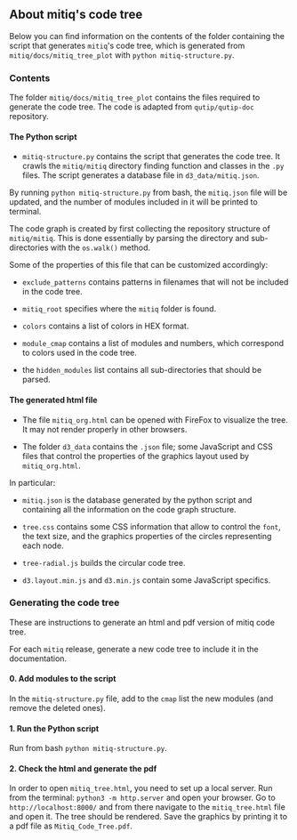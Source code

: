 
## About mitiq's code tree

Below you can find information on the contents of the folder containing the script that generates `mitiq`'s code tree, which is generated from `mitiq/docs/mitiq_tree_plot` with
`python mitiq-structure.py`.


### Contents

The folder `mitiq/docs/mitiq_tree_plot` contains the files required to generate the code tree.
The code is adapted from `qutip/qutip-doc` repository.
#### The Python script

* `mitiq-structure.py` contains the script that generates the code tree.
It crawls the `mitiq/mitiq` directory finding function and classes in the `.py`
files. The script generates a database file in `d3_data/mitiq.json`.

By running `python mitiq-structure.py` from bash, the `mitiq.json` file will be
updated, and the number of modules included in it will be printed to terminal.

The code graph is created by first collecting the repository structure of `mitiq/mitiq`.
This is done essentially by parsing the directory and sub-directories with the
`os.walk()` method.

Some of the properties of this file that can be customized accordingly:

* `exclude_patterns` contains patterns in filenames that will not be included in the code tree.

* `mitiq_root` specifies where the `mitiq` folder is found.

* `colors` contains a list of colors in HEX format.

* `module_cmap` contains a list of modules and numbers, which correspond to
colors used in the code tree.

* the `hidden_modules` list contains all sub-directories that should be parsed.

#### The generated html file

* The file `mitiq_org.html` can be opened with FireFox to visualize the tree.
It may not render properly in other browsers.

* The folder `d3_data` contains the `.json` file; some JavaScript and CSS files
that control the properties of the graphics layout used by `mitiq_org.html`.

In particular:

* `mitiq.json` is the database generated by the python script and containing all
the information on the code graph structure.

* `tree.css` contains some CSS information that allow to control the `font`,
the text size, and the graphics properties of the circles representing each node.

* `tree-radial.js` builds the circular code tree.

* `d3.layout.min.js` and `d3.min.js` contain some JavaScript specifics.

### Generating the code tree

These are instructions to generate an html and pdf version of
mitiq code tree.


For each `mitiq` release, generate a new code tree to include it in the
documentation.

#### 0. Add modules to the script

In the `mitiq-structure.py` file, add to the `cmap` list the new modules (and
remove the deleted ones).

#### 1. Run the Python script

Run from bash `python mitiq-structure.py`.

#### 2. Check the html and generate the pdf

In order to open `mitiq_tree.html`, you need to set up a local server.
Run from the terminal:
`python3 -m http.server` and open your browser. Go to `http://localhost:8000/` and from there navigate to the `mitiq_tree.html` file and open it.
The tree should be rendered. Save the graphics by printing it to a pdf file
as `Mitiq_Code_Tree.pdf`.

